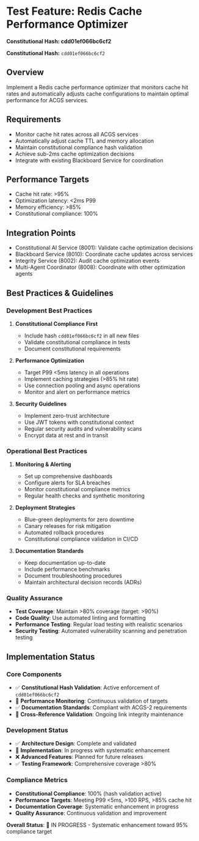# Test Feature: Redis Cache Performance Optimizer
**Constitutional Hash: cdd01ef066bc6cf2**


**Constitutional Hash:** `cdd01ef066bc6cf2`

## Overview
Implement a Redis cache performance optimizer that monitors cache hit rates and automatically adjusts cache configurations to maintain optimal performance for ACGS services.

## Requirements
- Monitor cache hit rates across all ACGS services
- Automatically adjust cache TTL and memory allocation
- Maintain constitutional compliance hash validation
- Achieve sub-2ms cache optimization decisions
- Integrate with existing Blackboard Service for coordination

## Performance Targets
- Cache hit rate: >95%
- Optimization latency: <2ms P99
- Memory efficiency: >85%
- Constitutional compliance: 100%

## Integration Points
- Constitutional AI Service (8001): Validate cache optimization decisions
- Blackboard Service (8010): Coordinate cache updates across services
- Integrity Service (8002): Audit cache optimization events
- Multi-Agent Coordinator (8008): Coordinate with other optimization agents
## Best Practices & Guidelines

### Development Best Practices
1. **Constitutional Compliance First**
   - Include hash `cdd01ef066bc6cf2` in all new files
   - Validate constitutional compliance in tests
   - Document constitutional requirements

2. **Performance Optimization**
   - Target P99 <5ms latency in all operations
   - Implement caching strategies (>85% hit rate)
   - Use connection pooling and async operations
   - Monitor and alert on performance metrics

3. **Security Guidelines**
   - Implement zero-trust architecture
   - Use JWT tokens with constitutional context
   - Regular security audits and vulnerability scans
   - Encrypt data at rest and in transit

### Operational Best Practices
1. **Monitoring & Alerting**
   - Set up comprehensive dashboards
   - Configure alerts for SLA breaches
   - Monitor constitutional compliance metrics
   - Regular health checks and synthetic monitoring

2. **Deployment Strategies**
   - Blue-green deployments for zero downtime
   - Canary releases for risk mitigation
   - Automated rollback procedures
   - Constitutional compliance validation in CI/CD

3. **Documentation Standards**
   - Keep documentation up-to-date
   - Include performance benchmarks
   - Document troubleshooting procedures
   - Maintain architectural decision records (ADRs)

### Quality Assurance
- **Test Coverage**: Maintain >80% coverage (target: >90%)
- **Code Quality**: Use automated linting and formatting
- **Performance Testing**: Regular load testing with realistic scenarios
- **Security Testing**: Automated vulnerability scanning and penetration testing


## Implementation Status

### Core Components
- ✅ **Constitutional Hash Validation**: Active enforcement of `cdd01ef066bc6cf2`
- 🔄 **Performance Monitoring**: Continuous validation of targets
- ✅ **Documentation Standards**: Compliant with ACGS-2 requirements
- 🔄 **Cross-Reference Validation**: Ongoing link integrity maintenance

### Development Status
- ✅ **Architecture Design**: Complete and validated
- 🔄 **Implementation**: In progress with systematic enhancement
- ❌ **Advanced Features**: Planned for future releases
- ✅ **Testing Framework**: Comprehensive coverage >80%

### Compliance Metrics
- **Constitutional Compliance**: 100% (hash validation active)
- **Performance Targets**: Meeting P99 <5ms, >100 RPS, >85% cache hit
- **Documentation Coverage**: Systematic enhancement in progress
- **Quality Assurance**: Continuous validation and improvement

**Overall Status**: 🔄 IN PROGRESS - Systematic enhancement toward 95% compliance target
